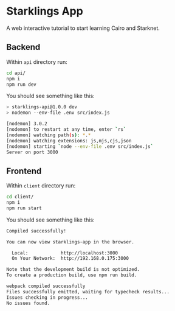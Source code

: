 # Starklings App

A web interactive tutorial to start learning Cairo and Starknet.

## Backend

Within `api` directory run:

```bash
cd api/
npm i
npm run dev
```

You should see something like this:

```sh
> starklings-api@1.0.0 dev
> nodemon --env-file .env src/index.js

[nodemon] 3.0.2
[nodemon] to restart at any time, enter `rs`
[nodemon] watching path(s): *.*
[nodemon] watching extensions: js,mjs,cjs,json
[nodemon] starting `node --env-file .env src/index.js`
Server on port 3000
```

## Frontend

Within `client` directory run:

```bash
cd client/
npm i
npm run start
```

You should see something like this:

```sh
Compiled successfully!

You can now view starklings-app in the browser.

  Local:            http://localhost:3000
  On Your Network:  http://192.168.0.175:3000

Note that the development build is not optimized.
To create a production build, use npm run build.

webpack compiled successfully
Files successfully emitted, waiting for typecheck results...
Issues checking in progress...
No issues found.
```